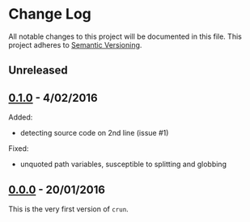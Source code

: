 
# Change Log

All notable changes to this project will be documented in this file.
This project adheres to [Semantic Versioning](http://semver.org/).


## Unreleased


## [0.1.0][0.1.0] - 4/02/2016

Added:

* detecting source code on 2nd line (issue #1)

Fixed:

* unquoted path variables, susceptible to splitting and globbing


## [0.0.0][0.0.0] - 20/01/2016

This is the very first version of `crun`.


<!-- Release links are placed here for easier updating -->
[0.0.0]:https://raw.githubusercontent.com/GochoMugo/crun/43d7201f07cabfb01fe68ba5ba68b5156db78c27/crun.sh
[0.1.0]:https://raw.githubusercontent.com/GochoMugo/crun/411cecc2423344226863fd84d1241b0eebe1ae24/crun.sh
